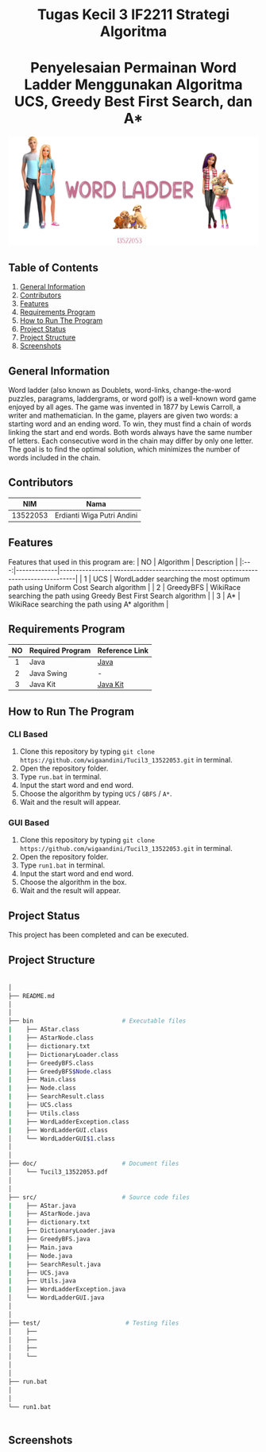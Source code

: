 <h1 align="center"> Tugas Kecil 3 IF2211 Strategi Algoritma </h1>
<h1 align="center">  Penyelesaian Permainan Word Ladder Menggunakan Algoritma UCS, Greedy Best First Search, dan A* </h1>

![WordLadder](img/wordladder.png)


## Table of Contents
1. [General Information](#general-information)
2. [Contributors](#contributors)
3. [Features](#features)
4. [Requirements Program](#required_program)
5. [How to Run The Program](#how-to-run-the-program)
6. [Project Status](#project-status)
7. [Project Structure](#project-structure)
8. [Screenshots](#screenshots)


## General Information
Word ladder (also known as Doublets, word-links, change-the-word puzzles, paragrams, laddergrams, or word golf) is a well-known word game enjoyed by all ages. The game was invented in 1877 by Lewis Carroll, a writer and mathematician. In the game, players are given two words: a starting word and an ending word. To win, they must find a chain of words linking the start and end words. Both words always have the same number of letters. Each consecutive word in the chain may differ by only one letter. The goal is to find the optimal solution, which minimizes the number of words included in the chain.


## Contributors
|   NIM    |                  Nama                  |
| :------: | :------------------------------------: |
| 13522053 |       Erdianti Wiga Putri Andini       |


## Features
Features that used in this program are:
| NO  | Algorithm   | Description                                                                       |
|:---:|-------------|-----------------------------------------------------------------------------------|
| 1   | UCS         | WordLadder searching the most optimum path using Uniform Cost Search algorithm    |
| 2   | GreedyBFS   | WikiRace searching the path using Greedy Best First Search algorithm              |
| 3   | A*          | WikiRace searching the path using A* algorithm                                    |


## Requirements Program
|   NO   |  Required Program                  |                           Reference Link                            |
| :----: | ---------------------------------- |---------------------------------------------------------------------|
|   1    | Java                               | [Java](https://www.java.com/en/download/)                           |                            
|   2    | Java Swing                         | -                                                                   |
|   3    | Java Kit                           | [Java Kit](https://www.oracle.com/java/technologies/downloads/)     |


## How to Run The Program
### CLI Based
1. Clone this repository by typing `git clone https://github.com/wigaandini/Tucil3_13522053.git` in terminal.
2. Open the repository folder.
3. Type `run.bat` in terminal.
4. Input the start word and end word.
5. Choose the algorithm by typing `UCS` / `GBFS` / `A*`.
6. Wait and the result will appear.

### GUI Based
1. Clone this repository by typing `git clone https://github.com/wigaandini/Tucil3_13522053.git` in terminal.
2. Open the repository folder.
3. Type `run1.bat` in terminal.
4. Input the start word and end word.
5. Choose the algorithm in the box.
6. Wait and the result will appear.


## Project Status
This project has been completed and can be executed.


## Project Structure
```bash

│
├── README.md
│
│  
├── bin                         # Executable files
|    ├── AStar.class
|    ├── AStarNode.class
|    ├── dictionary.txt
|    ├── DictionaryLoader.class
|    ├── GreedyBFS.class
|    ├── GreedyBFS$Node.class
|    ├── Main.class
|    ├── Node.class
|    ├── SearchResult.class
|    ├── UCS.class
|    ├── Utils.class
|    ├── WordLadderException.class
|    ├── WordLadderGUI.class
│    └── WordLadderGUI$1.class
│  
│  
├── doc/                        # Document files
│    └── Tucil3_13522053.pdf
│
│  
├── src/                        # Source code files
|    ├── AStar.java
|    ├── AStarNode.java
|    ├── dictionary.txt
|    ├── DictionaryLoader.java
|    ├── GreedyBFS.java
|    ├── Main.java
|    ├── Node.java
|    ├── SearchResult.java
|    ├── UCS.java
|    ├── Utils.java
|    ├── WordLadderException.java
│    └── WordLadderGUI.java 
│
│
├── test/                        # Testing files
│    ├── 
│    ├──
│    ├──
│    └──
│
│
├── run.bat     
│
│                           
└── run1.bat                                  
        
```

## Screenshots
